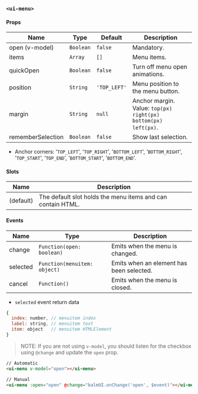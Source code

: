 ### `<ui-menu>`

#### Props

| Name              | Type      | Default      | Description                                                    |
| ----------------- | --------- | ------------ | -------------------------------------------------------------- |
| open (v-model)    | `Boolean` | `false`      | Mandatory.                                                     |
| items             | `Array`   | `[]`         | Menu items.                                                    |
| quickOpen         | `Boolean` | `false`      | Turn off menu open animations.                                 |
| position          | `String`  | `'TOP_LEFT'` | Menu position to the menu button.                              |
| margin            | `String`  | `null`       | Anchor margin. Value: `top(px) right(px) bottom(px) left(px)`. |
| rememberSelection | `Boolean` | `false`      | Show last selection.                                           |

- Anchor corners: '`TOP_LEFT`', '`TOP_RIGHT`', '`BOTTOM_LEFT`', '`BOTTOM_RIGHT`', '`TOP_START`', '`TOP_END`', '`BOTTOM_START`', '`BOTTOM_END`'.

#### Slots

| Name      | Description                                                 |
| --------- | ----------------------------------------------------------- |
| (default) | The default slot holds the menu items and can contain HTML. |

#### Events

| Name     | Type                         | Description                              |
| -------- | ---------------------------- | ---------------------------------------- |
| change   | `Function(open: boolean)`    | Emits when the menu is changed.          |
| selected | `Function(menuitem: object)` | Emits when an element has been selected. |
| cancel   | `Function()`                 | Emits when the menu is closed.           |

- `selected` event return data

```js
{
  index: number, // menuitem index
  label: string, // menuitem text
  item: object   // menuitem HTMLElement
}
```

> NOTE: If you are not using `v-model`, you should listen for the checkbox using `@change` and update the `open` prop.

```html
// Automatic
<ui-menu v-model="open"></ui-menu>

// Manual
<ui-menu :open="open" @change="balmUI.onChange('open', $event)"></ui-menu>
```
